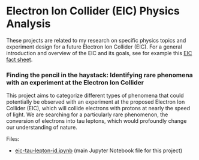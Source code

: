 # Electron Ion Collider (EIC) Physics Analysis

These projects are related to my research on specific physics topics and experiment design for a future Electron Ion Collider (EIC). For a general introduction and overview of the EIC and its goals, see for example this [EIC fact sheet](https://www.bnl.gov/bnlweb/pubaf/fact_sheet/pdf/EIC_Brochure.pdf).

### Finding the pencil in the haystack: Identifying rare phenomena with an experiment at the Electron Ion Collider
This project aims to categorize different types of phenomena that could potentially be observed with an experiment at the proposed Electron Ion Collider (EIC), which will collide electrons with protons at nearly the speed of light. We are searching for a particularly rare phenomenon, the conversion of electrons into tau leptons, which would profoundly change our understanding of nature.

Files:
* [eic-tau-lepton-id.ipynb](eic-tau-lepton-id.ipynb) (main Jupyter Notebook file for this project)
